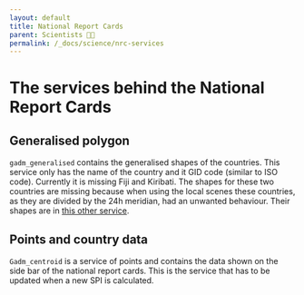 ```yaml
---
layout: default
title: National Report Cards
parent: Scientists 🧑‍🔬
permalink: /_docs/science/nrc-services
---
```


# The services behind the National Report Cards
## Generalised polygon
`gadm_generalised` contains the generalised shapes of the countries. This service only has the name of the country and it GID code (similar to ISO code). Currently it is missing Fiji and Kiribati. The shapes for these two countries are missing because when using the local scenes these countries, as they are divided by the 24h meridian, had an unwanted behaviour. Their shapes are in [this other service](https://eowilson.maps.arcgis.com/home/item.html?id=5b8b69ce64e54b84b8731568679b9506).


## Points and country data
`Gadm_centroid` is a service of points and contains the data shown on the side bar of the national report cards. This is the service that has to be updated when a new SPI is calculated.
